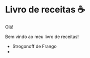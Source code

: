 #  Livro de receitas :coffee:

Olá!

Bem vindo ao meu livro de receitas! 

- Strogonoff de Frango
- 
